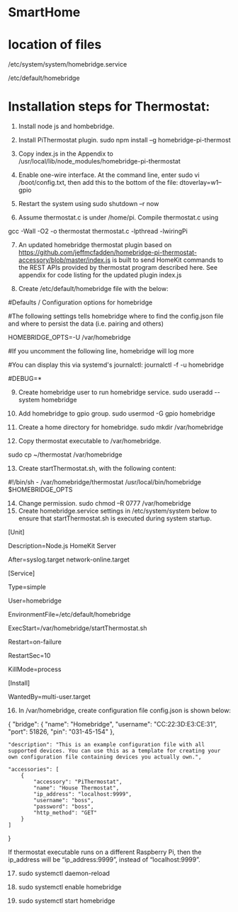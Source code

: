 # SmartHome
# location of files
/etc/system/system/homebridge.service

/etc/default/homebridge

# Installation steps for Thermostat:

1.	Install node js and hombebridge.
2.	Install PiThermostat plugin. sudo npm install –g homebridge-pi-thermost
3.	Copy index.js in the Appendix to /usr/local/lib/node_modules/homebridge-pi-thermostat
4.	Enable one-wire interface. At the command line,  enter 
sudo vi /boot/config.txt, then add this to the bottom of the file:
dtoverlay=w1–gpio

5.	Restart the system using 
sudo shutdown –r now 
6.	Assume thermostat.c is under /home/pi. Compile thermostat.c using 

gcc -Wall -O2 -o thermostat thermostat.c -lpthread -lwiringPi

7.	An updated homebridge thermostat plugin based on https://github.com/jeffmcfadden/homebridge-pi-thermostat-accessory/blob/master/index.js is built to send HomeKit commands to the REST APIs provided by thermostat program described here. See appendix for code listing for the updated plugin index.js

8.	Create /etc/default/homebridge file with the below:

#Defaults / Configuration options for homebridge

#The following settings tells homebridge where to find the config.json file and where to persist the data (i.e. pairing and others)

HOMEBRIDGE_OPTS=-U /var/homebridge

#If you uncomment the following line, homebridge will log more

#You can display this via systemd's journalctl: journalctl -f -u homebridge

#DEBUG=*




9.	Create homebridge user to run homebridge service. 
 sudo useradd --system homebridge

10.	Add homebridge to gpio group.  sudo usermod -G gpio homebridge

11.	Create a home directory for homebridge. sudo mkdir /var/homebridge

12.	Copy thermostat executable to /var/homebridge. 

sudo cp ~/thermostat /var/homebridge

13.	Create startThermostat.sh, with the following content:

#!/bin/sh -
/var/homebridge/thermostat
/usr/local/bin/homebridge $HOMEBRIDGE_OPTS

14.	Change permission. sudo chmod –R 0777 /var/homebridge
15.	Create homebridge.service settings in /etc/system/system below to ensure that startThermostat.sh is executed during system startup.

[Unit]

Description=Node.js HomeKit Server

After=syslog.target network-online.target

[Service]

Type=simple

User=homebridge

EnvironmentFile=/etc/default/homebridge

ExecStart=/var/homebridge/startThermostat.sh

Restart=on-failure

RestartSec=10

KillMode=process


[Install]

WantedBy=multi-user.target


16.	In /var/homebridge, create configuration file config.json is shown below:


{
    "bridge": {
        "name": "Homebridge",
        "username": "CC:22:3D:E3:CE:31",
        "port": 51826,
        "pin": "031-45-154"
    },

    "description": "This is an example configuration file with all supported devices. You can use this as a template for creating your own configuration file containing devices you actually own.",

    "accessories": [
        {
            "accessory": "PiThermostat",
            "name": "House Thermostat",
            "ip_address": "localhost:9999",
            "username": "boss",
            "password": "boss",
            "http_method": "GET"
        }
    ]

}

If thermostat executable runs on a different Raspberry Pi, then the ip_address will be “ip_address:9999”, instead of “localhost:9999”.

17.	sudo systemctl daemon-reload

18.	sudo systemctl enable homebridge

19.	sudo systemctl start homebridge

